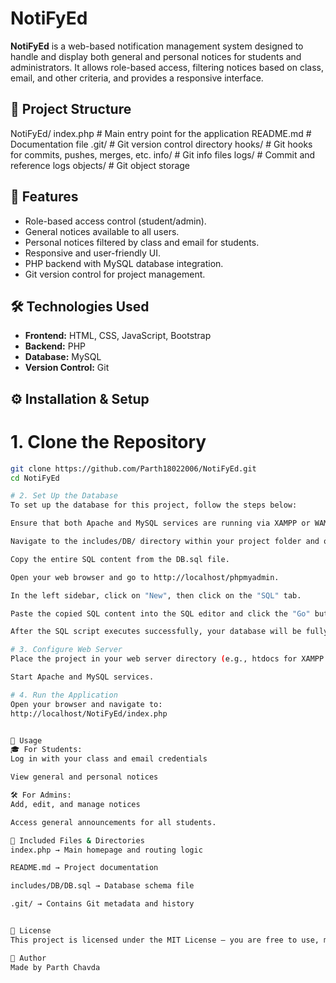 # NotiFyEd

**NotiFyEd** is a web-based notification management system designed to handle and display both general and personal notices for students and administrators. 
It allows role-based access, filtering notices based on class, email, and other criteria, and provides a responsive interface.

## 📂 Project Structure

NotiFyEd/
index.php # Main entry point for the application
README.md # Documentation file
.git/ # Git version control directory
hooks/ # Git hooks for commits, pushes, merges, etc.
info/ # Git info files
logs/ # Commit and reference logs
objects/ # Git object storage


## 🚀 Features

- Role-based access control (student/admin).
- General notices available to all users.
- Personal notices filtered by class and email for students.
- Responsive and user-friendly UI.
- PHP backend with MySQL database integration.
- Git version control for project management.

## 🛠️ Technologies Used

- **Frontend:** HTML, CSS, JavaScript, Bootstrap
- **Backend:** PHP
- **Database:** MySQL
- **Version Control:** Git

## ⚙️ Installation & Setup

# 1. Clone the Repository
```bash
git clone https://github.com/Parth18022006/NotiFyEd.git
cd NotiFyEd

# 2. Set Up the Database
To set up the database for this project, follow the steps below:

Ensure that both Apache and MySQL services are running via XAMPP or WAMP.

Navigate to the includes/DB/ directory within your project folder and open the DB.sql file using any text editor.

Copy the entire SQL content from the DB.sql file.

Open your web browser and go to http://localhost/phpmyadmin.

In the left sidebar, click on "New", then click on the "SQL" tab.

Paste the copied SQL content into the SQL editor and click the "Go" button.

After the SQL script executes successfully, your database will be fully set up and ready for use by the application.

# 3. Configure Web Server
Place the project in your web server directory (e.g., htdocs for XAMPP or www for WAMP).

Start Apache and MySQL services.

# 4. Run the Application
Open your browser and navigate to:
http://localhost/NotiFyEd/index.php


📜 Usage
🎓 For Students:
Log in with your class and email credentials

View general and personal notices

🛠️ For Admins:
Add, edit, and manage notices

Access general announcements for all students.

📁 Included Files & Directories
index.php → Main homepage and routing logic

README.md → Project documentation

includes/DB/DB.sql → Database schema file

.git/ → Contains Git metadata and history


📄 License
This project is licensed under the MIT License — you are free to use, modify, and distribute it.

👤 Author
Made by Parth Chavda




